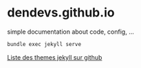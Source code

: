 # dendevs.github.io
simple documentation about code, config, ...

```bash
bundle exec jekyll serve
```

[Liste des themes jekyll sur github](https://pages.github.com/themes/)
